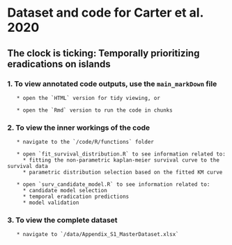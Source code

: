 # Dataset and code for Carter et al. 2020 
##  The clock is ticking: Temporally prioritizing eradications on islands

### 1. To view annotated code outputs, use the `main_markDown` file
       * open the `HTML` version for tidy viewing, or
	   
       * open the `Rmd` version to run the code in chunks

### 2. To view the inner workings of the code
       * navigate to the `/code/R/functions` folder
	   
       * open `fit_survival_distribution.R` to see information related to:
         * fitting the non-parametric kaplan-meier survival curve to the survival data
         * parametric distribution selection based on the fitted KM curve
		 
       * open `surv_candidate_model.R` to see information related to:
         * candidate model selection
         * temporal eradication predictions
         * model validation
		 
### 3. To view the complete dataset
       * navigate to `/data/Appendix_S1_MasterDataset.xlsx`